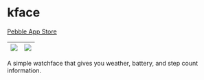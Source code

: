# kface

[Pebble App Store](https://apps.getpebble.com/applications/5a36b58b461a8dfe42001479)

| <img src="https://i.imgur.com/64uN6JA.png"/> | <img src="https://i.imgur.com/EPwpe8Z.png"/> |
|---|---|

A simple watchface that gives you weather, battery, and step count information.
